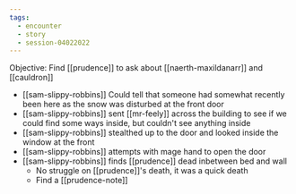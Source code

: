 ```yaml
---
tags:
  - encounter
  - story
  - session-04022022
---
```


Objective: Find [[prudence]] to ask about [[naerth-maxildanarr]] and [[cauldron]]

* [[sam-slippy-robbins]] Could tell that someone had somewhat recently been here as the snow was disturbed at the front door
* [[sam-slippy-robbins]] sent [[mr-feely]] across the building to see if we could find some ways inside, but couldn't see anything inside
* [[sam-slippy-robbins]] stealthed up to the door and looked inside the window at the front
* [[sam-slippy-robbins]] attempts with mage hand to open the door
* [[sam-slippy-robbins]] finds [[prudence]] dead inbetween bed and wall
    * No struggle on [[prudence]]'s death, it was a quick death
    * Find a [[prudence-note]]